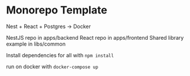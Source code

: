 # Monorepo Template

Nest + React + Postgres -> Docker

NestJS repo in apps/backend
React repo in apps/frontend
Shared library example in libs/common

Install dependencies for all with `npm install`

run on docker with `docker-compose up`
